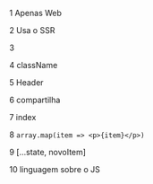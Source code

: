 
1 Apenas Web

2 Usa o SSR

3 <post />

4 className

5 Header

6 compartilha

7 index

8 ```array.map(item => <p>{item}</p>)```

9 [...state, novoItem]

10 linguagem sobre o JS